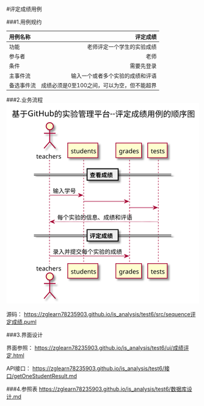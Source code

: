 #评定成绩用例

###1.用例规约

| 用例名称  |  评定成绩 |
| :-----| ----: | 
| 功能 | 老师评定一个学生的实验成绩 |
| 参与者	 | 老师 |
| 条件 | 需要先登录 |
| 主事件流	 | 输入一个或者多个实验的成绩和评语 |
| 备选事件流 | 成绩必须是0至100之间，可以为空，但不能超界|

###2.业务流程
![](sequence评定成绩.svg)

源码：
https://zglearn78235903.github.io/is_analysis/test6/src/sequence评定成绩.puml

###3.界面设计

界面参照：
https://zglearn78235903.github.io/is_analysis/test6/ui/成绩评定.html

API接口：
https://zglearn78235903.github.io/is_analysis/test6/接口/getOneStudentResult.md

###4.参照表
 https://zglearn78235903.github.io/is_analysis/test6/数据库设计.md
